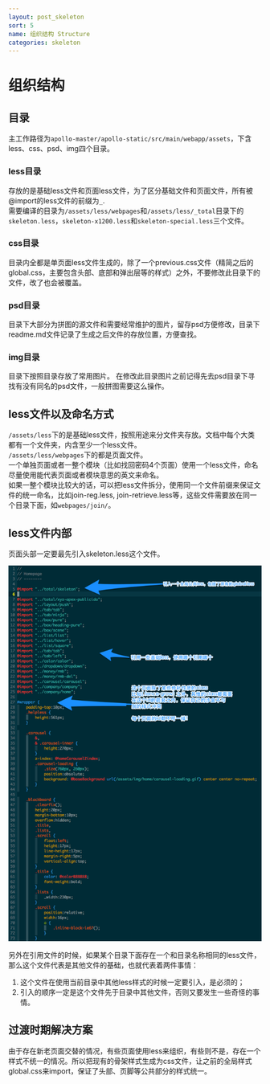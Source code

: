 ```yaml
---
layout: post_skeleton
sort: 5
name: 组织结构 Structure
categories: skeleton
---
```


# 组织结构


## 目录
主工作路径为`apollo-master/apollo-static/src/main/webapp/assets`，下含less、css、psd、img四个目录。


### less目录
存放的是基础less文件和页面less文件，为了区分基础文件和页面文件，所有被@import的less文件的前缀为`_`.  
需要编译的目录为`/assets/less/webpages`和`/assets/less/_total`目录下的`skeleton.less`，`skeleton-x1200.less`和`skeleton-special.less`三个文件。

### css目录
目录内全都是单页面less文件生成的，除了一个previous.css文件（精简之后的global.css，主要包含头部、底部和弹出层等的样式）之外，不要修改此目录下的文件，改了也会被覆盖。

### psd目录
目录下大部分为拼图的源文件和需要经常维护的图片，留存psd方便修改，目录下readme.md文件记录了生成之后文件的存放位置，方便查找。

### img目录
目录下按照目录存放了常用图片。 在修改此目录图片之前记得先去psd目录下寻找有没有同名的psd文件，一般拼图需要这么操作。


## less文件以及命名方式
`/assets/less`下的是基础less文件，按照用途来分文件夹存放。文档中每个大类都有一个文件夹，内含至少一个less文件。  
`/assets/less/webpages`下的都是页面文件。  
一个单独页面或者一整个模块（比如找回密码4个页面）使用一个less文件，命名尽量使用能代表页面或者模块意思的英文来命名。  
如果一整个模块比较大的话，可以把less文件拆分，使用同一个文件前缀来保证文件的统一命名，比如join-reg.less, join-retrieve.less等，这些文件需要放在同一个目录下面，如`webpages/join/`。


## less文件内部
页面头部一定要最先引入skeleton.less这个文件。

![less文件内部](/assets/image/less_file.png "less文件内部")

另外在引用文件的时候，如果某个目录下面存在一个和目录名称相同的less文件，那么这个文件代表是其他文件的基础，也就代表着两件事情：

1. 这个文件在使用当前目录中其他less样式的时候一定要引入，是必须的； 
2. 引入的顺序一定是这个文件先于目录中其他文件，否则又要发生一些奇怪的事情。


## 过渡时期解决方案
由于存在新老页面交替的情况，有些页面使用less来组织，有些则不是，存在一个样式不统一的情况。所以把现有的骨架样式生成为css文件，让之前的全局样式global.css来import，保证了头部、页脚等公共部分的样式统一。
